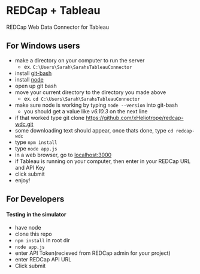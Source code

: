 # REDCap + Tableau
REDCap Web Data Connector for Tableau

## For Windows users

 * make a directory on your computer to run the server
   - ex. `C:\Users\Sarah\SarahsTableauConnector`
 * install [git-bash](https://git-scm.com/download/win)
 * install [node](https://nodejs.org/en/download/)
 * open up git bash
 * move your current directory to the directory you made above
   - ex. `cd C:\Users\Sarah\SarahsTableauConnector` 
 * make sure node is working by typing `node --version` into git-bash
   - you should get a value like *v6.10.3* on the next line
 * if that worked type git clone https://github.com/xHeliotrope/redcap-wdc.git
 * some downloading text should appear, once thats done, type `cd redcap-wdc`
 * type `npm install`
 * type `node app.js`
 * in a web browser, go to [localhost:3000](localhost:3000)
 * if Tableau is running on your computer, then enter in your REDCap URL and API Key
 * click submit
 * enjoy!


## For Developers

#### Testing in the simulator
 
 * have node
 * clone this repo
 * `npm install` in root dir
 * `node app.js`
 * enter API Token(recieved from REDCap admin for your project)
 * enter REDCap API URL
 * Click submit


